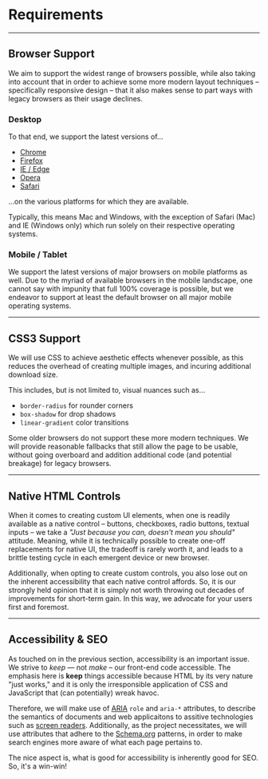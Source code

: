# Requirements

---

## Browser Support

We aim to support the widest range of browsers possible, while also taking into account that in order to achieve some more modern layout techniques &ndash; specifically responsive design &ndash; that it also makes sense to part ways with legacy browsers as their usage declines.

### Desktop

To that end, we support the latest versions of&hellip;

* [Chrome](https://www.google.com/chrome/)
* [Firefox](https://www.mozilla.org/en-US/firefox/new/)
* [IE / Edge](http://www.microsoft.com/en-us/windows/microsoft-edge)
* [Opera](http://opera.com/)
* [Safari](http://www.apple.com/safari/)

&hellip;on the various platforms for which they are available.

Typically, this means Mac and Windows, with the exception of Safari (Mac) and IE (Windows only) which run solely on their respective operating systems.

### Mobile / Tablet

We support the latest versions of major browsers on mobile platforms as well. Due to the myriad of available browsers in the mobile landscape, one cannot say with impunity that full 100% coverage is possible, but we endeavor to support at least the default browser on all major mobile operating systems.

---

## CSS3 Support

We will use CSS to achieve aesthetic effects whenever possible, as this reduces the overhead of creating multiple images, and incuring additional download size.

This includes, but is not limited to, visual nuances such as&hellip;

* `border-radius` for rounder corners
* `box-shadow` for drop shadows
* `linear-gradient` color transitions

Some older browsers do not support these more modern techniques. We will provide reasonable fallbacks that still allow the page to be usable, without going overboard and addition additional code (and potential breakage) for legacy browsers.

---

## Native HTML Controls

When it comes to creating custom UI elements, when one is readily available as a native control &ndash; buttons, checkboxes, radio buttons, textual inputs &ndash; we take a *"Just because you can, doesn't mean you should"* attitude. Meaning, while it is technically possible to create one-off replacements for native UI, the tradeoff is rarely worth it, and leads to a brittle testing cycle in each emergent device or new browser.

Additionally, when opting to create custom controls, you also lose out on the inherent accessibility that each native control affords. So, it is our strongly held opinion that it is simply not worth throwing out decades of improvements for short-term gain. In this way, we advocate for your users first and foremost.

---

## Accessibility & SEO

As touched on in the previous section, accessibility is an important issue. We strive to *keep* &mdash; not *make* &ndash; our front-end code accessible. The emphasis here is **keep** things accessible because HTML by its very nature "just works," and it is only the irresponsible application of CSS and JavaScript that (can potentially) wreak havoc.

Therefore, we will make use of [ARIA](https://en.wikipedia.org/wiki/WAI-ARIA) `role` and `aria-*` attributes, to describe the semantics of documents and web applicaitons to assitive technologies such as [screen readers](https://en.wikipedia.org/wiki/Screen_reader). Additionally, as the project necessitates, we will use attributes that adhere to the [Schema.org](http://schema.org/) patterns, in order to make search engines more aware of what each page pertains to.

The nice aspect is, what is good for accessibility is inherently good for SEO. So, it's a win-win!